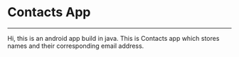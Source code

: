 <h1>Contacts App</h1>
<hr>
Hi, this is an android app build in java. This is Contacts app which stores names and their corresponding email address.
